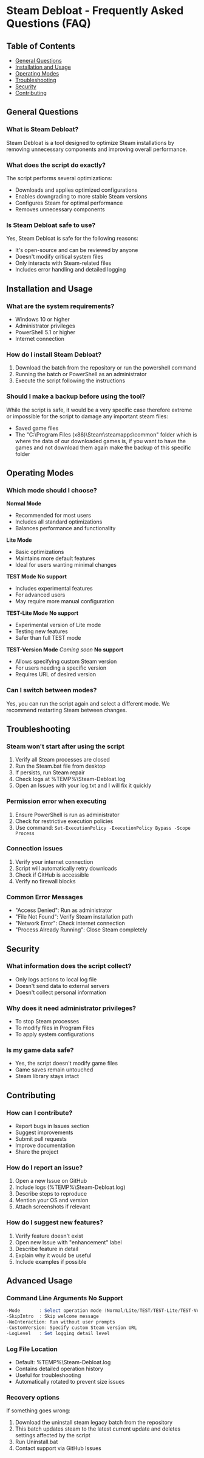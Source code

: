 # Steam Debloat - Frequently Asked Questions (FAQ)

## Table of Contents

- [General Questions](#general-questions)
- [Installation and Usage](#installation-and-usage)
- [Operating Modes](#operating-modes)
- [Troubleshooting](#troubleshooting)
- [Security](#security)
- [Contributing](#contributing)

## General Questions

### What is Steam Debloat?

Steam Debloat is a tool designed to optimize Steam installations by removing unnecessary components and improving overall performance.

### What does the script do exactly?

The script performs several optimizations:

- Downloads and applies optimized configurations
- Enables downgrading to more stable Steam versions
- Configures Steam for optimal performance
- Removes unnecessary components

### Is Steam Debloat safe to use?

Yes, Steam Debloat is safe for the following reasons:

- It's open-source and can be reviewed by anyone
- Doesn't modify critical system files
- Only interacts with Steam-related files
- Includes error handling and detailed logging

## Installation and Usage

### What are the system requirements?

- Windows 10 or higher
- Administrator privileges
- PowerShell 5.1 or higher
- Internet connection

### How do I install Steam Debloat?

1. Download the batch from the repository or run the powershell command
2. Running the batch or PowerShell as an administrator
3. Execute the script following the instructions

### Should I make a backup before using the tool?

While the script is safe, it would be a very specific case therefore extreme or impossible for the script to damage any important steam files:

- Saved game files
- The "C:\Program Files (x86)\Steam\steamapps\common" folder which is where the data of our downloaded games is, if you want to have the games and not download them again make the backup of this specific folder

## Operating Modes

### Which mode should I choose?

**Normal Mode**

- Recommended for most users
- Includes all standard optimizations
- Balances performance and functionality

**Lite Mode**

- Basic optimizations
- Maintains more default features
- Ideal for users wanting minimal changes

**TEST Mode** **No support**

- Includes experimental features
- For advanced users
- May require more manual configuration

**TEST-Lite Mode** **No support**

- Experimental version of Lite mode
- Testing new features
- Safer than full TEST mode

**TEST-Version Mode** _Coming soon_ **No support**

- Allows specifying custom Steam version
- For users needing a specific version
- Requires URL of desired version

### Can I switch between modes?

Yes, you can run the script again and select a different mode. We recommend restarting Steam between changes.

## Troubleshooting

### Steam won't start after using the script

1. Verify all Steam processes are closed
2. Run the Steam.bat file from desktop
3. If persists, run Steam repair
4. Check logs at %TEMP%\Steam-Debloat.log
5. Open an Issues with your log.txt and I will fix it quickly

### Permission error when executing

1. Ensure PowerShell is run as administrator
2. Check for restrictive execution policies
3. Use command: `Set-ExecutionPolicy -ExecutionPolicy Bypass -Scope Process`

### Connection issues

1. Verify your internet connection
2. Script will automatically retry downloads
3. Check if GitHub is accessible
4. Verify no firewall blocks

### Common Error Messages

- "Access Denied": Run as administrator
- "File Not Found": Verify Steam installation path
- "Network Error": Check internet connection
- "Process Already Running": Close Steam completely

## Security

### What information does the script collect?

- Only logs actions to local log file
- Doesn't send data to external servers
- Doesn't collect personal information

### Why does it need administrator privileges?

- To stop Steam processes
- To modify files in Program Files
- To apply system configurations

### Is my game data safe?

- Yes, the script doesn't modify game files
- Game saves remain untouched
- Steam library stays intact

## Contributing

### How can I contribute?

- Report bugs in Issues section
- Suggest improvements
- Submit pull requests
- Improve documentation
- Share the project

### How do I report an issue?

1. Open a new Issue on GitHub
2. Include logs (%TEMP%\Steam-Debloat.log)
3. Describe steps to reproduce
4. Mention your OS and version
5. Attach screenshots if relevant

### How do I suggest new features?

1. Verify feature doesn't exist
2. Open new Issue with "enhancement" label
3. Describe feature in detail
4. Explain why it would be useful
5. Include examples if possible

## Advanced Usage

### Command Line Arguments **No Support**

```powershell
-Mode       : Select operation mode (Normal/Lite/TEST/TEST-Lite/TEST-Version)
-SkipIntro  : Skip welcome message
-NoInteraction: Run without user prompts
-CustomVersion: Specify custom Steam version URL
-LogLevel   : Set logging detail level
```

### Log File Location

- Default: %TEMP%\Steam-Debloat.log
- Contains detailed operation history
- Useful for troubleshooting
- Automatically rotated to prevent size issues

### Recovery options

If something goes wrong:

1. Download the uninstall steam legacy batch from the repository
2. This batch updates steam to the latest current update and deletes settings affected by the script
3. Run Uninstall.bat
4. Contact support via GitHub Issues
